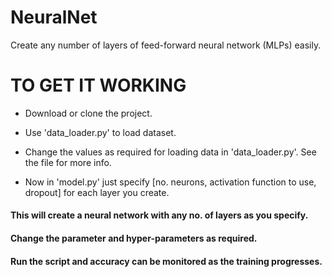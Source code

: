 # NeuralNet
Create any number of layers of feed-forward neural network (MLPs) easily.

# TO GET IT WORKING
- Download or clone the project.
- Use 'data_loader.py' to load dataset.
- Change the values as required for loading data in 'data_loader.py'. See the file for more info.
 
- Now in 'model.py' just specify [no. neurons, activation function to use, dropout] for each layer you create.

#### This will create a neural network with any no. of layers as you specify.
#### Change the parameter and hyper-parameters as required.
#### Run the script and accuracy can be monitored as the training progresses.
